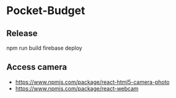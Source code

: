 # Pocket-Budget

## Release
npm run build
firebase deploy

## Access camera
- https://www.npmjs.com/package/react-html5-camera-photo
- https://www.npmjs.com/package/react-webcam
